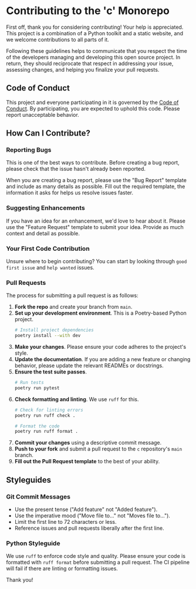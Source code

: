 # Contributing to the 'c' Monorepo

First off, thank you for considering contributing! Your help is appreciated. This project is a combination of a Python toolkit and a static website, and we welcome contributions to all parts of it.

Following these guidelines helps to communicate that you respect the time of the developers managing and developing this open source project. In return, they should reciprocate that respect in addressing your issue, assessing changes, and helping you finalize your pull requests.

## Code of Conduct

This project and everyone participating in it is governed by the [Code of Conduct](CODE_OF_CONDUCT.md). By participating, you are expected to uphold this code. Please report unacceptable behavior.

## How Can I Contribute?

### Reporting Bugs

This is one of the best ways to contribute. Before creating a bug report, please check that the issue hasn't already been reported.

When you are creating a bug report, please use the "Bug Report" template and include as many details as possible. Fill out the required template, the information it asks for helps us resolve issues faster.

### Suggesting Enhancements

If you have an idea for an enhancement, we'd love to hear about it. Please use the "Feature Request" template to submit your idea. Provide as much context and detail as possible.

### Your First Code Contribution

Unsure where to begin contributing? You can start by looking through `good first issue` and `help wanted` issues.

### Pull Requests

The process for submitting a pull request is as follows:

1.  **Fork the repo** and create your branch from `main`.
2.  **Set up your development environment**. This is a Poetry-based Python project.
    ```bash
    # Install project dependencies
    poetry install --with dev
    ```
3.  **Make your changes**. Please ensure your code adheres to the project's style.
4.  **Update the documentation**. If you are adding a new feature or changing behavior, please update the relevant READMEs or docstrings.
5.  **Ensure the test suite passes**.
    ```bash
    # Run tests
    poetry run pytest
    ```
6.  **Check formatting and linting**. We use `ruff` for this.
    ```bash
    # Check for linting errors
    poetry run ruff check .

    # Format the code
    poetry run ruff format .
    ```
7.  **Commit your changes** using a descriptive commit message.
8.  **Push to your fork** and submit a pull request to the `c` repository's `main` branch.
9.  **Fill out the Pull Request template** to the best of your ability.

## Styleguides

### Git Commit Messages

*   Use the present tense ("Add feature" not "Added feature").
*   Use the imperative mood ("Move file to..." not "Moves file to...").
*   Limit the first line to 72 characters or less.
*   Reference issues and pull requests liberally after the first line.

### Python Styleguide

We use `ruff` to enforce code style and quality. Please ensure your code is formatted with `ruff format` before submitting a pull request. The CI pipeline will fail if there are linting or formatting issues.

Thank you!
